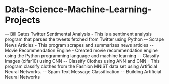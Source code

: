 # Data-Science-Machine-Learning-Projects
-- Bill Gates Twitter Sentimental Analysis - This is a sentiment analysis program that parses the tweets fetched from Twitter using Python
-- Scrape News Articles - This program scrapes and summarizes news articles
-- Movie Recommendation Engine - Created movie recommendation engine using the Python programming language and machine learning
-- Classify Images (cifar10) using CNN 
-- Classify Clothes using ANN and CNN - This program classify clothes from the Fashion MNIST data set using Artificial Neural Networks.
-- Spam Text Message Classification
-- Building Artificial Neural Networks
